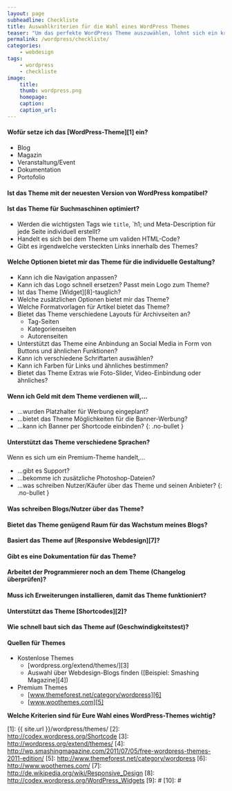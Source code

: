 ```yaml
---
layout: page
subheadline: Checkliste
title: Auswahlkriterien für die Wahl eines WordPress Themes 
teaser: "Um das perfekte WordPress Theme auszuwählen, lohnt sich ein kritischer Blick. Diese WordPress Theme-Checkliste hilft beim Theme Check."
permalink: /wordpress/checkliste/
categories:
    - webdesign
tags:
    - wordpress
    - checkliste
image:
    title: 
    thumb: wordpress.png
    homepage:
    caption:
    caption_url:
---
```

#### Wofür setze ich das [WordPress-Theme][1] ein?

* Blog
* Magazin
* Veranstaltung/Event
* Dokumentation
* Portofolio

#### Ist das Theme mit der neuesten Version von WordPress kompatibel?

#### Ist das Theme für Suchmaschinen optimiert?

* Werden die wichtigsten Tags wie `title`, `h1; und Meta-Description für jede Seite individuell erstellt?
* Handelt es sich bei dem Theme um validen HTML-Code?
* Gibt es irgendwelche versteckten Links innerhalb des Themes?

#### Welche Optionen bietet mir das Theme für die individuelle Gestaltung?

* Kann ich die Navigation anpassen?
* Kann ich das Logo schnell ersetzen? Passt mein Logo zum Theme?
* Ist das Theme [Widget][8]-tauglich?
* Welche zusätzlichen Optionen bietet mir das Theme?
* Welche Formatvorlagen für Artikel bietet das Theme?
* Bietet das Theme verschiedene Layouts für Archivseiten an?
    * Tag-Seiten
    * Kategorienseiten
    * Autorenseiten
* Unterstützt das Theme eine Anbindung an Social Media in Form von Buttons und ähnlichen Funktionen?
* Kann ich verschiedene Schriftarten auswählen?
* Kann ich Farben für Links und ähnliches bestimmen?
* Bietet das Theme Extras wie Foto-Slider, Video-Einbindung oder ähnliches?

#### Wenn ich Geld mit dem Theme verdienen will,...

* ...wurden Platzhalter für Werbung eingeplant?
* ...bietet das Theme Möglichkeiten für die Banner-Werbung?
* ...kann ich Banner per Shortcode einbinden?
{: .no-bullet }

#### Unterstützt das Theme verschiedene Sprachen?

Wenn es sich um ein Premium-Theme handelt,...

* ...gibt es Support?
* ...bekomme ich zusätzliche Photoshop-Dateien?
* ...was schreiben Nutzer/Käufer über das Theme und seinen Anbieter?
{: .no-bullet }

#### Was schreiben Blogs/Nutzer über das Theme?

#### Bietet das Theme genügend Raum für das Wachstum meines Blogs?

#### Basiert das Theme auf [Responsive Webdesign][7]?

#### Gibt es eine Dokumentation für das Theme?

#### Arbeitet der Programmierer noch an dem Theme (Changelog überprüfen)?

#### Muss ich Erweiterungen installieren, damit das Theme funktioniert?

#### Unterstützt das Theme [Shortcodes][2]?

#### Wie schnell baut sich das Theme auf (Geschwindigkeitstest)?

#### Quellen für Themes

* Kostenlose Themes
    * [wordpress.org/extend/themes/][3]
    * Auswahl über Webdesign-Blogs finden ([Beispiel: Smashing Magazine][4])
* Premium Themes
    * [www.themeforest.net/category/wordpress][6]
    * [www.woothemes.com][5]

**Welche Kriterien sind für Eure Wahl eines WordPress-Themes wichtig?**



 [1]: {{ site.url }}/wordpress/themes/
 [2]: http://codex.wordpress.org/Shortcode
 [3]: http://wordpress.org/extend/themes/
 [4]: http://wp.smashingmagazine.com/2011/07/05/free-wordpress-themes-2011-edition/
 [5]: http://www.themeforest.net/category/wordpress
 [6]: http://www.woothemes.com/
 [7]: http://de.wikipedia.org/wiki/Responsive_Design
 [8]: http://codex.wordpress.org/WordPress_Widgets
 [9]: #
 [10]: #